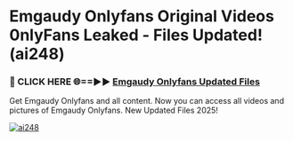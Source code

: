 # Emgaudy Onlyfans Original Videos 0nlyFans Leaked - Files Updated! (ai248)

<h3>🔴 CLICK HERE 🌐==►► <a href="https://tinyurl.com/ehrbuxhb" rel="nofollow">Emgaudy Onlyfans Updated Files</a></h3>

Get Emgaudy Onlyfans and all content. Now you can access all videos and pictures of Emgaudy Onlyfans. New Updated Files 2025!

[![ai248](https://i.imgur.com/lVYEuWS.gif)](https://tinyurl.com/ehrbuxhb)
